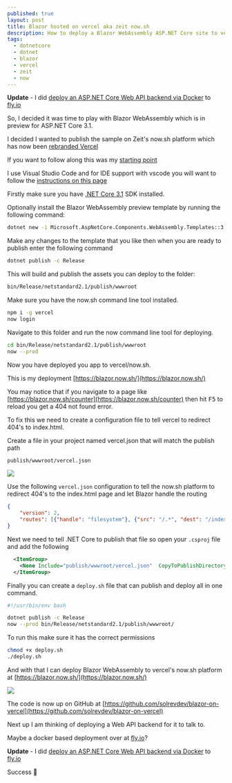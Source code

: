 ```yaml
---
published: true
layout: post
title: Blazor hosted on vercel aka zeit now.sh
description: How to deploy a Blazor WebAssembly ASP.NET Core site to vercel aka now.sh
tags:
  - dotnetcore
  - dotnet
  - blazor
  - vercel
  - zeit
  - now
---
```

**Update** - I did [deploy an ASP.NET Core Web API backend via Docker](https://solrevdev.com/2020/05/18/deploy-aspnet-core-web-api-to-fly-via-docker.html) to [fly.io](https://fly.io/docs/)

So, I decided it was time to play with Blazor WebAssembly which is in preview for ASP.NET Core 3.1.

I decided I wanted to publish the sample on Zeit's now.sh platform which has now been [rebranded Vercel](https://vercel.com/blog/zeit-is-now-vercel)

If you want to follow along this was my [starting point](https://docs.microsoft.com/en-us/aspnet/core/blazor/get-started?view=aspnetcore-3.1&tabs=netcore-cli)

I use Visual Studio Code and for IDE support with vscode you will want to follow the [instructions on this page](https://docs.microsoft.com/en-gb/aspnet/core/blazor/debug?tabs=visual-studio-code&view=aspnetcore-3.1#vscode)

Firstly make sure you have [.NET Core 3.1](https://dotnet.microsoft.com/download/dotnet-core/3.1) SDK installed.

Optionally install the Blazor WebAssembly preview template by running the following command:

```bash
dotnet new -i Microsoft.AspNetCore.Components.WebAssembly.Templates::3.2.0-rc1.20223.4
```

Make any changes to the template that you like then when you are ready to publish enter the following command

```bash
dotnet publish -c Release
```

This will build and publish the assets you can deploy to the folder:

```bash
bin/Release/netstandard2.1/publish/wwwroot
```

Make sure you have the now.sh command line tool installed.

```bash
npm i -g vercel
now login
```

Navigate to this folder and run the now command line tool for deploying.

```bash
cd bin/Release/netstandard2.1/publish/wwwroot
now --prod
```

Now you have deployed you app to vercel/now.sh.

This is my deployment [https://blazor.now.sh/](https://blazor.now.sh/)

You may notice that if you navigate to a page like [https://blazor.now.sh/counter](https://blazor.now.sh/counter) then hit <kbd>F5</kbd> to reload you get a 404 not found error.

To fix this we need to create a configuration file to tell vercel to redirect 404's to index.html.

Create a file in your project named vercel.json that will match the publish path

```bash
publish/wwwroot/vercel.json
```

![](https://i.imgur.com/WR5zJKR.png)

Use the following `vercel.json` configuration to tell the now.sh platform to redirect 404's to the index.html page and let Blazor handle the routing

```json
{
    "version": 2,
    "routes": [{"handle": "filesystem"}, {"src": "/.*", "dest": "/index.html"}]
}

```

Next we need to tell .NET Core to publish that file so open your `.csproj` file and add the following

```xml
  <ItemGroup>
    <None Include="publish/wwwroot/vercel.json"  CopyToPublishDirectory="PreserveNewest" />
  </ItemGroup>

```

Finally you can create a `deploy.sh` file that can publish and deploy all in one command.

```bash
#!/usr/bin/env bash

dotnet publish -c Release
now --prod bin/Release/netstandard2.1/publish/wwwroot/
```

To run this make sure it has the correct permissions
```bash
chmod +x deploy.sh
./deploy.sh
```

And with that I can deploy Blazor WebAssembly to vercel's now.sh platform at [https://blazor.now.sh/](https://blazor.now.sh/)

![](https://i.imgur.com/rZ0wCta.png)

The code is now up on GitHub at [https://github.com/solrevdev/blazor-on-vercel](https://github.com/solrevdev/blazor-on-vercel)

Next up I am thinking of deploying a Web API backend for it to talk to.

Maybe a docker based deployment over at [fly.io](https://fly.io/docs/)?

**Update** - I did [deploy an ASP.NET Core Web API backend via Docker](https://solrevdev.com/2020/05/18/deploy-aspnet-core-web-api-to-fly-via-docker.html) to [fly.io](https://fly.io/docs/)

Success 🎉
